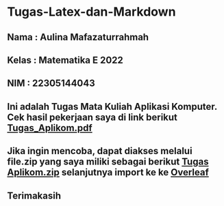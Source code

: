 # Tugas-Latex-dan-Markdown
## Nama  : Aulina Mafazaturrahmah
## Kelas  : Matematika E 2022
## NIM  : 22305144043

## Ini adalah Tugas Mata Kuliah Aplikasi Komputer. Cek hasil pekerjaan saya di link berikut [Tugas_Aplikom.pdf](https://github.com/AulinaMafaza/Tugas-Latex-dan-Markdown/files/13520752/Tugas_Aplikom.pdf)

## Jika ingin mencoba, dapat diakses melalui file.zip yang saya miliki sebagai berikut [Tugas Aplikom.zip](https://github.com/AulinaMafaza/Tugas-Latex-dan-Markdown/files/13520774/Tugas.Aplikom.zip) selanjutnya import ke ke [Overleaf](https://www.overleaf.com/project)

## Terimakasih
